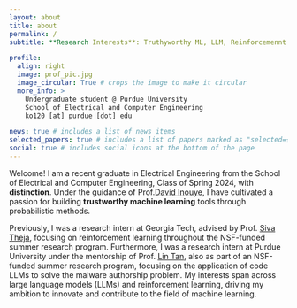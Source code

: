 ```yaml
---
layout: about
title: about
permalink: /
subtitle: **Research Interests**: Truthyworthy ML, LLM, Reinforcemennt Learning.

profile:
  align: right
  image: prof_pic.jpg
  image_circular: True # crops the image to make it circular
  more_info: >
    Undergraduate student @ Purdue University 
    School of Electrical and Computer Engineering
    ko120 [at] purdue [dot] edu

news: true # includes a list of news items
selected_papers: true # includes a list of papers marked as "selected={true}"
social: true # includes social icons at the bottom of the page
---
```

Welcome! I am a recent graduate in Electrical Engineering from the School of Electrical and Computer Engineering, Class of Spring 2024, with **distinction**. Under the guidance of Prof.<a href="https://www.davidinouye.com/">David Inouye</a>, I have cultivated a passion for building **trustworthy machine learning** tools through probabilistic methods.

Previously, I was a research intern at Georgia Tech, advised by Prof. <a href="https://sites.google.com/site/sivatheja/">Siva Theja</a>, focusing on reinforcement learning throughout the NSF-funded summer research program. Furthermore, I was a research intern at Purdue University under the mentorship of Prof. <a href="https://www.cs.purdue.edu/homes/lintan/">Lin Tan</a>, also as part of an NSF-funded summer research program, focusing on the application of code LLMs to solve the malware authorship problem. My interests span across large language models (LLMs) and reinforcement learning, driving my ambition to innovate and contribute to the field of machine learning.
